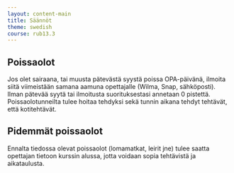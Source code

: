 ```yaml
---
layout: content-main
title: Säännöt
theme: swedish
course: rub13.3
---
```


## Poissaolot
Jos olet sairaana, tai muusta pätevästä syystä poissa OPA-päivänä, ilmoita siitä viimeistään samana aamuna opettajalle (Wilma, Snap, sähköposti). Ilman pätevää syytä tai ilmoitusta suorituksestasi annetaan 0 pistettä. Poissaolotunneilta tulee hoitaa tehdyksi sekä tunnin aikana tehdyt tehtävät, että kotitehtävät.

## Pidemmät poissaolot
Ennalta tiedossa olevat poissaolot (lomamatkat, leirit jne) tulee saatta opettajan tietoon kurssin alussa, jotta voidaan sopia tehtävistä ja aikataulusta.
